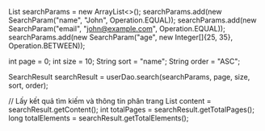 List<SearchParam> searchParams = new ArrayList<>();
searchParams.add(new SearchParam("name", "John", Operation.EQUAL));
searchParams.add(new SearchParam("email", "john@example.com", Operation.EQUAL));
searchParams.add(new SearchParam("age", new Integer[]{25, 35}, Operation.BETWEEN));

int page = 0;
int size = 10;
String sort = "name";
String order = "ASC";

SearchResult<User> searchResult = userDao.search(searchParams, page, size, sort, order);

// Lấy kết quả tìm kiếm và thông tin phân trang
List<User> content = searchResult.getContent();
int totalPages = searchResult.getTotalPages();
long totalElements = searchResult.getTotalElements();